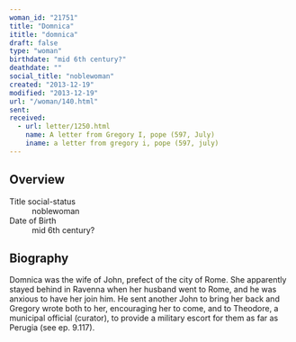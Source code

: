 ```yaml
---
woman_id: "21751"
title: "Domnica"
ititle: "domnica"
draft: false
type: "woman"
birthdate: "mid 6th century?"
deathdate: ""
social_title: "noblewoman"
created: "2013-12-19"
modified: "2013-12-19"
url: "/woman/140.html"
sent:
received:
  - url: letter/1250.html
    name: A letter from Gregory I, pope (597, July)
    iname: a letter from gregory i, pope (597, july)
---
```

<h2 class="mt-4">Overview</h2><dt>Title social-status</dt><dd>noblewoman</dd><dt>Date of Birth</dt><dd>mid 6th century?</dd><h2 class="mt-4">Biography</h2>Domnica was the wife of John, prefect of the city of Rome.  She apparently stayed behind in Ravenna when her husband went to Rome, and he was anxious to have her join him.  He sent another John to bring her back and Gregory wrote both to her, encouraging her to come, and to Theodore, a municipal official (curator), to provide a military escort for them as far as Perugia (see ep. 9.117).